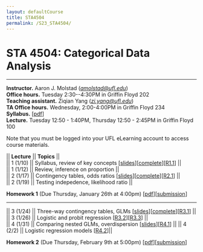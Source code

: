 ```yaml
---
layout: defaultCourse
title: STA4504
permalink: /S23_STA4504/
---
```


# STA 4504: Categorical Data Analysis  
---------------  
**Instructor.** Aaron J. Molstad (*amolstad@ufl.edu*)  
**Office hours.** Tuesday 2:30--4:30PM in Griffin Floyd 202  
**Teaching assistant.** Ziqian Yang (*zi.yang@ufl.edu*)  
**TA Office hours.** Wednesday, 2:00-4:00PM in Griffin Floyd 234    
**Syllabus.** [[pdf](https://ufl.instructure.com/files/75276016/download?download_frd=1)]  
**Lecture.** Tuesday 12:50 - 1:40PM, Thursday 12:50 - 2:45PM in Griffin Floyd 100   

Note that you must be logged into your UFL eLearning account to access course materials.   


||  **Lecture** ||  **Topics** ||  
|| 1 (1/10)  || Syllabus, review of key concepts [[slides](https://ufl.instructure.com/files/75234905/download?download_frd=1)][[complete](https://ufl.instructure.com/files/75314644/download?download_frd=1)][[R1.1](https://ufl.instructure.com/files/75239567/download?download_frd=1)] ||   
|| 1 (1/12)  || Review, inference on proportion  ||   
|| 2 (1/17)  || Contingency tables, odds ratios [[slides](https://ufl.instructure.com/files/75234900/download?download_frd=1)][[complete](https://ufl.instructure.com/files/75466701/download?download_frd=1)][[R2.1](https://ufl.instructure.com/files/75381115/download?download_frd=1)] ||  
|| 2 (1/19) ||  Testing indepedence, likelihood ratio ||  

**Homework 1** (Due Thursday, January 26th at 4:00pm) [[pdf](https://ufl.instructure.com/files/75314653/download?download_frd=1)][[submission](https://ufl.instructure.com/courses/473412/assignments/5567481)]

-----------------------------

|| 3 (1/24) || Three-way contingency tables, GLMs [[slides](https://ufl.instructure.com/files/75483851/download?download_frd=1)][[complete](https://ufl.instructure.com/files/75671223/download?download_frd=1)][[R3.1](https://ufl.instructure.com/files/75750250/download?download_frd=1)] ||  
|| 3 (1/26) || Logistic and probit regression [[R3.2](https://ufl.instructure.com/files/75750251/download?download_frd=1)][[R3.3](https://ufl.instructure.com/files/75750254/download?download_frd=1)] ||  
|| 4 (1/31) || Comparing nested GLMs, overdispersion [[slides](https://ufl.instructure.com/files/75612278/download?download_frd=1)][[R4.1](https://ufl.instructure.com/files/75750467/download?download_frd=1)] || 
|| 4 (2/2) || Logistic regression models [[R4.2](https://ufl.instructure.com/files/75750466/download?download_frd=1)]|| 


**Homework 2** (Due Thursday, February 9th at 5:00pm) [[pdf](
https://ufl.instructure.com/files/75670901/download?download_frd=1)][[submission](https://ufl.instructure.com/courses/473412/assignments/5574820)]
